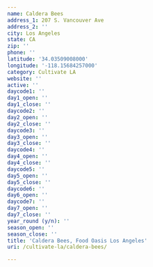 ```yaml
---
name: Caldera Bees
address_1: 207 S. Vancouver Ave
address_2: ''
city: Los Angeles
state: CA
zip: ''
phone: ''
latitude: '34.03509008000'
longitude: '-118.15684257000'
category: Cultivate LA
website: ''
active: ''
daycode1: ''
day1_open: ''
day1_close: ''
daycode2: ''
day2_open: ''
day2_close: ''
daycode3: ''
day3_open: ''
day3_close: ''
daycode4: ''
day4_open: ''
day4_close: ''
daycode5: ''
day5_open: ''
day5_close: ''
daycode6: ''
day6_open: ''
daycode7: ''
day7_open: ''
day7_close: ''
year_round (y/n): ''
season_open: ''
season_close: ''
title: 'Caldera Bees, Food Oasis Los Angeles'
uri: /cultivate-la/caldera-bees/

---
```

